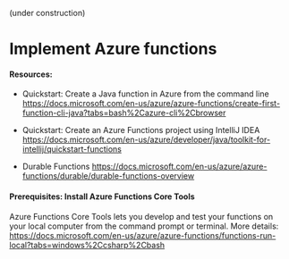 (under construction)
# Implement Azure functions

#### Resources:
* Quickstart: Create a Java function in Azure from the command line
https://docs.microsoft.com/en-us/azure/azure-functions/create-first-function-cli-java?tabs=bash%2Cazure-cli%2Cbrowser

* Quickstart: Create an Azure Functions project using IntelliJ IDEA
https://docs.microsoft.com/en-us/azure/developer/java/toolkit-for-intellij/quickstart-functions

* Durable Functions 
https://docs.microsoft.com/en-us/azure/azure-functions/durable/durable-functions-overview



#### Prerequisites: Install Azure Functions Core Tools
Azure Functions Core Tools lets you develop and test your functions on your local computer from the command prompt or terminal.
More details: https://docs.microsoft.com/en-us/azure/azure-functions/functions-run-local?tabs=windows%2Ccsharp%2Cbash
